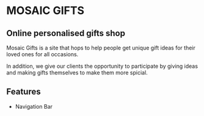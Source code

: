 # MOSAIC GIFTS

## Online personalised gifts shop

Mosaic Gifts is a site that hops to help people get unique gift ideas for their loved ones for all occasions.

In addition, we give our clients the opportunity to participate by giving ideas and making gifts themselves to make them more spicial.

## Features
* Navigation Bar